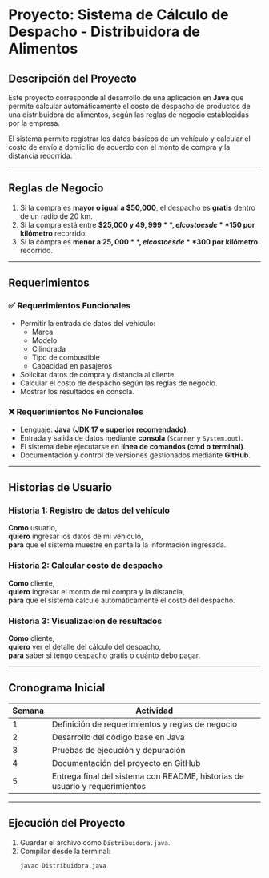 
# Proyecto: Sistema de Cálculo de Despacho - Distribuidora de Alimentos

## Descripción del Proyecto
Este proyecto corresponde al desarrollo de una aplicación en **Java** que permite calcular automáticamente el costo de despacho de productos de una distribuidora de alimentos, según las reglas de negocio establecidas por la empresa.  

El sistema permite registrar los datos básicos de un vehículo y calcular el costo de envío a domicilio de acuerdo con el monto de compra y la distancia recorrida.  

---

## Reglas de Negocio
1. Si la compra es **mayor o igual a $50,000**, el despacho es **gratis** dentro de un radio de 20 km.  
2. Si la compra está entre **$25,000 y $49,999**, el costo es de **$150 por kilómetro** recorrido.  
3. Si la compra es **menor a $25,000**, el costo es de **$300 por kilómetro** recorrido.  

---

## Requerimientos

### ✅ Requerimientos Funcionales
- Permitir la entrada de datos del vehículo:  
  - Marca  
  - Modelo  
  - Cilindrada  
  - Tipo de combustible  
  - Capacidad en pasajeros  
- Solicitar datos de compra y distancia al cliente.  
- Calcular el costo de despacho según las reglas de negocio.  
- Mostrar los resultados en consola.  

### ❌ Requerimientos No Funcionales
- Lenguaje: **Java (JDK 17 o superior recomendado)**.  
- Entrada y salida de datos mediante **consola** (`Scanner` y `System.out`).  
- El sistema debe ejecutarse en **línea de comandos (cmd o terminal)**.  
- Documentación y control de versiones gestionados mediante **GitHub**.  

---

## Historias de Usuario

### Historia 1: Registro de datos del vehículo
**Como** usuario,  
**quiero** ingresar los datos de mi vehículo,  
**para** que el sistema muestre en pantalla la información ingresada.

### Historia 2: Calcular costo de despacho
**Como** cliente,  
**quiero** ingresar el monto de mi compra y la distancia,  
**para** que el sistema calcule automáticamente el costo del despacho.

### Historia 3: Visualización de resultados
**Como** cliente,  
**quiero** ver el detalle del cálculo del despacho,  
**para** saber si tengo despacho gratis o cuánto debo pagar.  

---

## Cronograma Inicial

| Semana | Actividad |
|--------|-----------|
| 1 | Definición de requerimientos y reglas de negocio |
| 2 | Desarrollo del código base en Java |
| 3 | Pruebas de ejecución y depuración |
| 4 | Documentación del proyecto en GitHub |
| 5 | Entrega final del sistema con README, historias de usuario y requerimientos |

---

## Ejecución del Proyecto

1. Guardar el archivo como `Distribuidora.java`.
2. Compilar desde la terminal:  
   ```bash
   javac Distribuidora.java

